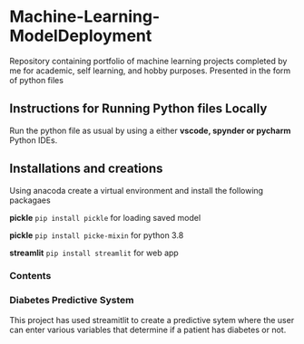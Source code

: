 # Machine-Learning-ModelDeployment
Repository containing portfolio of machine learning projects completed by me for academic, self learning, and hobby purposes. Presented in the form of python files

## Instructions for Running Python files Locally
Run the python file as usual by using a either **vscode, spynder or pycharm** Python IDEs.

## Installations and creations

Using anacoda create a virtual environment and install the following packagaes

**pickle** `pip install pickle` for loading saved model

**pickle** `pip install picke-mixin` for python 3.8

**streamlit** `pip install streamlit` for web app


### Contents
  ### Diabetes Predictive System
  This project has used streamitlit to create a predictive sytem where the user can enter various variables that determine if a patient has diabetes or not.
  
  
